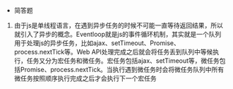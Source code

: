 - 简答题
1. 由于js是单线程语言，在遇到异步任务的时候不可能一直等待返回结果，所以就引入了异步的概念。Eventloop就是js的事件循环机制，其实就是一个队列用于处理js的异步任务，比如ajax、setTimeout、Promise、process.nextTick等。Web API处理完成之后就会将任务丢到队列中等候执行，任务又分为宏任务和微任务。宏任务包括ajax、setTimeout等，微任务包括Promise、process.nextTick。当执行遇到微任务时会将微任务队列中所有微任务按照顺序执行完成之后才会执行下一个宏任务